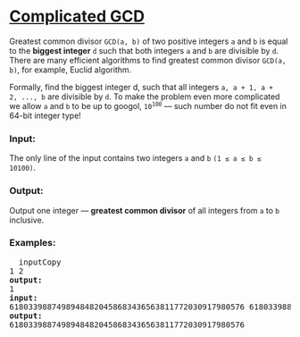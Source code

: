 # [Complicated GCD](https://codeforces.com/contest/664/problem/A)

Greatest common divisor <code>GCD(a, b)</code> of two positive integers <code>a</code> and <code>b</code> is equal to the <strong>biggest integer</strong> <code>d</code> such that both integers 
<code>a</code> and <code>b</code> are divisible by <code>d</code>. There are many efficient algorithms to find greatest common divisor <code>GCD(a, b)</code>, for example, 
Euclid algorithm.

Formally, find the biggest integer d, such that all integers <code>a, a + 1, a + 2, ..., b</code> are divisible by <code>d</code>. To make the problem 
even more complicated we allow <code>a</code> and <code>b</code> to be up to googol, <code>10<sup>100</sup></code> — such number do not fit even in 64-bit integer type!

### **Input:**
The only line of the input contains two integers <code>a</code> and <code>b</code> <code>(1 ≤ a ≤ b ≤ 10100)</code>.

### **Output:**
Output one integer — <strong>greatest common divisor</strong> of all integers from <code>a</code> to <code>b</code> inclusive.

### **Examples:**
<pre>
  inputCopy
1 2
<strong>output:</strong>
1
<strong>input:</strong>
61803398874989484820458683436563811772030917980576 61803398874989484820458683436563811772030917980576
<strong>output:</strong>
61803398874989484820458683436563811772030917980576
</pre>
